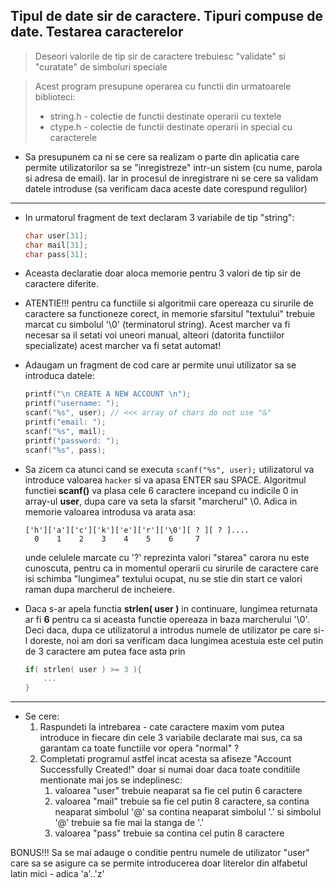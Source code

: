 ## Tipul de date sir de caractere. Tipuri compuse de date. Testarea caracterelor

> Deseori valorile de tip sir de caractere trebuiesc "validate" si "curatate" de simboluri speciale

> Acest program presupune operarea cu functii din urmatoarele biblioteci:
> * string.h - colectie de functii destinate operarii cu textele
> * ctype.h  - colectie de functii destinate operarii in special cu caracterele


* Sa presupunem ca ni se cere sa realizam o parte din aplicatia care permite utilizatorilor sa se "inregistreze" intr-un sistem (cu nume, parola si adresa de email). Iar in procesul de inregistrare ni se cere sa validam datele introduse (sa verificam daca aceste date corespund regulilor)

---

* In urmatorul fragment de text declaram 3 variabile de tip "string":

    ```c
    char user[31];
    char mail[31];
    char pass[31];
    ```
* Aceasta declaratie doar aloca memorie pentru 3 valori de tip sir de caractere diferite. 
* ATENTIE!!! pentru ca functiile si algoritmii care opereaza cu sirurile de caractere sa functioneze corect, in memorie sfarsitul "textului" trebuie marcat cu simbolul '\0' (terminatorul string). Acest marcher va fi necesar sa il setati voi uneori manual, alteori (datorita functiilor specializate) acest marcher va fi setat automat!   
* Adaugam un fragment de cod care ar permite unui utilizator sa se introduca datele:
    ```c
    printf("\n CREATE A NEW ACCOUNT \n");
    printf("username: ");
    scanf("%s", user); // <<< array of chars do not use "&"
    printf("email: ");
    scanf("%s", mail); 
    printf("password: ");
    scanf("%s", pass); 
    ```  
* Sa zicem ca atunci cand se executa ``` scanf("%s", user); ``` utilizatorul va introduce valoarea ```hacker``` si va apasa ENTER sau SPACE. Algoritmul functiei **scanf()** va plasa cele 6 caractere incepand cu indicile 0 in array-ul **user**, dupa care va seta la sfarsit "marcherul" \0. Adica in memorie valoarea introdusa va arata asa:
    ```
    ['h']['a']['c']['k']['e']['r']['\0'][ ? ][ ? ]....
      0    1    2    3    4    5    6     7 
    ```
    unde celulele marcate cu '?' reprezinta valori "starea" carora nu este cunoscuta, pentru ca in momentul operarii cu sirurile de caractere care isi schimba "lungimea" textului ocupat, nu se stie din start ce valori raman dupa marcherul de incheiere.

* Daca s-ar apela functia **strlen( user )** in continuare, lungimea returnata ar fi **6** pentru ca si aceasta functie opereaza in baza marcherului '\0'. Deci daca, dupa ce utilizatorul a introdus numele de utilizator pe care si-l doreste, noi am dori sa verificam daca lungimea acestuia este cel putin de 3 caractere am putea face asta prin 
  ```c
  if( strlen( user ) >= 3 ){
      ...
  }
  ```
---

* Se cere:
    1. Raspundeti la intrebarea - cate caractere maxim vom putea introduce in fiecare din cele 3 variabile declarate mai sus, ca sa garantam ca toate functiile vor opera "normal" ?
    2. Completati programul astfel incat acesta sa afiseze "Account Successfully Created!" doar si numai doar daca toate conditiile mentionate mai jos se indeplinesc:
       1. valoarea "user" trebuie neaparat sa fie cel putin 6 caractere
       2. valoarea "mail" trebuie sa fie cel putin 8 caractere, sa contina neaparat simbolul '@' sa contina neaparat simbolul '.' si simbolul '@' trebuie sa fie mai la stanga de '.'
       3. valoarea "pass" trebuie sa contina cel putin 8 caractere

BONUS!!! Sa se mai adauge o conditie pentru numele de utilizator "user" care sa se asigure ca se permite introducerea doar literelor din alfabetul latin mici - adica 'a'..'z'
